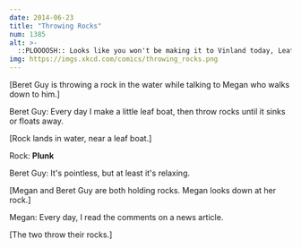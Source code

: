 ```yaml
---
date: 2014-06-23
title: "Throwing Rocks"
num: 1385
alt: >-
  ::PLOOOOSH:: Looks like you won't be making it to Vinland today, Leaf Erikson.
img: https://imgs.xkcd.com/comics/throwing_rocks.png
---
```

[Beret Guy is throwing a rock in the water while talking to Megan who walks down to him.]

Beret Guy: Every day I make a little leaf boat, then throw rocks until it sinks or floats away.

[Rock lands in water, near a leaf boat.]

Rock: **Plunk**

Beret Guy: It's pointless, but at least it's relaxing.

[Megan and Beret Guy are both holding rocks. Megan looks down at her rock.]

Megan: Every day, I read the comments on a news article.

[The two throw their rocks.]